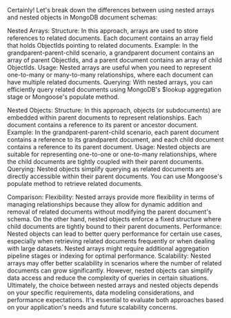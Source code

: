 Certainly! Let's break down the differences between using nested arrays and nested objects in MongoDB document schemas:

Nested Arrays:
Structure: In this approach, arrays are used to store references to related documents. Each document contains an array field that holds ObjectIds pointing to related documents.
Example: In the grandparent-parent-child scenario, a grandparent document contains an array of parent ObjectIds, and a parent document contains an array of child ObjectIds.
Usage: Nested arrays are useful when you need to represent one-to-many or many-to-many relationships, where each document can have multiple related documents.
Querying: With nested arrays, you can efficiently query related documents using MongoDB's $lookup aggregation stage or Mongoose's populate method.


Nested Objects:
Structure: In this approach, objects (or subdocuments) are embedded within parent documents to represent relationships. Each document contains a reference to its parent or ancestor document.
Example: In the grandparent-parent-child scenario, each parent document contains a reference to its grandparent document, and each child document contains a reference to its parent document.
Usage: Nested objects are suitable for representing one-to-one or one-to-many relationships, where the child documents are tightly coupled with their parent documents.
Querying: Nested objects simplify querying as related documents are directly accessible within their parent documents. You can use Mongoose's populate method to retrieve related documents.


Comparison:
Flexibility: Nested arrays provide more flexibility in terms of managing relationships because they allow for dynamic addition and removal of related documents without modifying the parent document's schema. On the other hand, nested objects enforce a fixed structure where child documents are tightly bound to their parent documents.
Performance: Nested objects can lead to better query performance for certain use cases, especially when retrieving related documents frequently or when dealing with large datasets. Nested arrays might require additional aggregation pipeline stages or indexing for optimal performance.
Scalability: Nested arrays may offer better scalability in scenarios where the number of related documents can grow significantly. However, nested objects can simplify data access and reduce the complexity of queries in certain situations.
Ultimately, the choice between nested arrays and nested objects depends on your specific requirements, data modeling considerations, and performance expectations. It's essential to evaluate both approaches based on your application's needs and future scalability concerns.
